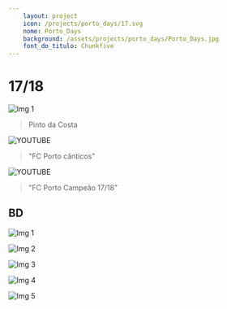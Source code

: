 ```yaml
---
    layout: project
    icon: /projects/porto_days/17.svg
    nome: Porto_Days
    background: /assets/projects/porto_days/Porto_Days.jpg
    font_do_titulo: Chunkfive
---
```


# 17/18

![Img 1](/assets/projects/porto_days/pintodacosta.jpg)
> Pinto da Costa

![YOUTUBE](https://www.youtube.com/embed/HmIecawQnVI)
> "FC Porto cânticos"

![YOUTUBE](https://www.youtube.com/embed/pDizHcqDxss)
> "FC Porto Campeão 17/18"

## BD

![Img 1](/assets/projects/porto_days/pdbd1.jpg)

![Img 2](/assets/projects/porto_days/pdbd2.jpg)

![Img 3](/assets/projects/porto_days/pdbd3.jpg)

![Img 4](/assets/projects/porto_days/pdbd4.jpg)

![Img 5](/assets/projects/porto_days/pdbd5.jpg)